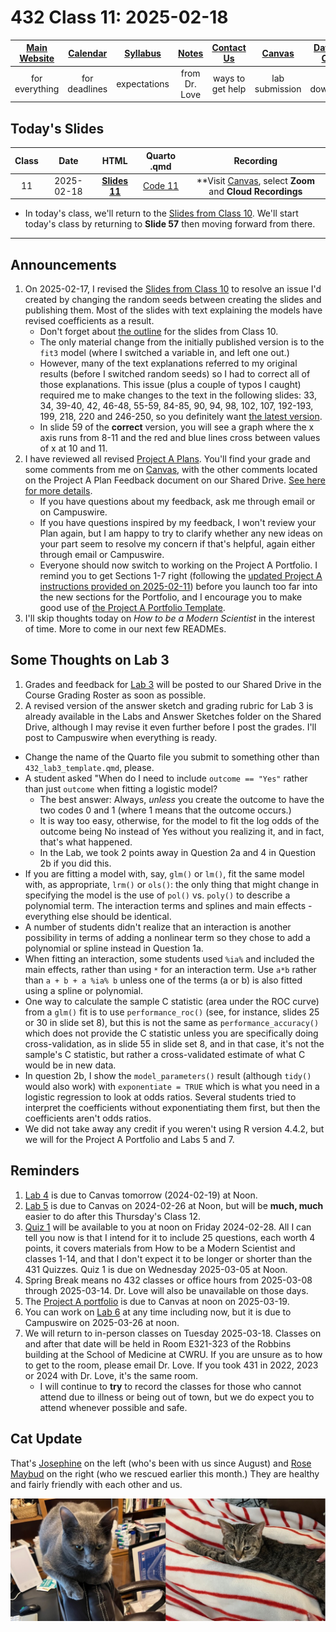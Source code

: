 # 432 Class 11: 2025-02-18

[Main Website](https://thomaselove.github.io/432-2025/) | [Calendar](https://thomaselove.github.io/432-2025/calendar.html) | [Syllabus](https://thomaselove.github.io/432-syllabus-2025/) | [Notes](https://thomaselove.github.io/432-notes/) | [Contact Us](https://thomaselove.github.io/432-2025/contact.html) | [Canvas](https://canvas.case.edu) | [Data and Code](https://github.com/THOMASELOVE/432-data) | [Sources](https://github.com/THOMASELOVE/432-classes-2024/tree/main/sources)
:-----------: | :--------------: | :----------: | :---------: | :-------------: | :-----------: | :------------: |:------:
for everything | for deadlines | expectations | from Dr. Love | ways to get help | lab submission | for downloads | to read

## Today's Slides

Class | Date | HTML | Quarto .qmd | Recording
:---: | :--------: | :------: | :------: | :-------------:
11 | 2025-02-18 | **[Slides 11](https://thomaselove.github.io/432-slides-2025/slides11.html)** | [Code 11](https://github.com/THOMASELOVE/432-slides-2025/blob/main/slides11.qmd) | **Visit [Canvas](https://canvas.case.edu/), select **Zoom** and **Cloud Recordings**

- In today's class, we'll return to the [Slides from Class 10](https://thomaselove.github.io/432-slides-2025/slides10.html). We'll start today's class by returning to **Slide 57** then moving forward from there. 

---

## Announcements

1. On 2025-02-17, I revised the [Slides from Class 10](https://thomaselove.github.io/432-slides-2025/slides10.html) to resolve an issue I'd created by changing the random seeds between creating the slides and publishing them. Most of the slides with text explaining the models have revised coefficients as a result.
    - Don't forget about [the outline](https://github.com/THOMASELOVE/432-classes-2025/blob/main/class10/outline.md) for the slides from Class 10.
    - The only material change from the initially published version is to the `fit3` model (where I switched a variable in, and left one out.)
    - However, many of the text explanations referred to my original results (before I switched random seeds) so I had to correct all of those explanations. This issue (plus a couple of typos I caught) required me to make changes to the text in the following slides: 33, 34, 39-40, 42, 46-48, 55-59, 84-85, 90, 94, 98, 102, 107, 192-193, 199, 218, 220 and 246-250, so you definitely want [the latest version](https://thomaselove.github.io/432-slides-2025/slides10.html).
    - In slide 59 of the **correct** version, you will see a graph where the x axis runs from 8-11 and the red and blue lines cross between values of x at 10 and 11.
2. I have reviewed all revised [Project A Plans](https://thomaselove.github.io/432-2025/projA.html). You'll find your grade and some comments from me on [Canvas](https://canvas.case.edu), with the other comments located on the Project A Plan Feedback document on our Shared Drive. [See here for more details](https://github.com/THOMASELOVE/432-classes-2025/blob/main/projectA/plan_comments.md).
    - If you have questions about my feedback, ask me through email or on Campuswire.
    - If you have questions inspired by my feedback, I won't review your Plan again, but I am happy to try to clarify whether any new ideas on your part seem to resolve my concern if that's helpful, again either through email or Campuswire.
    - Everyone should now switch to working on the Project A Portfolio. I remind you to get Sections 1-7 right (following the [updated Project A instructions provided on 2025-02-11](https://thomaselove.github.io/432-2025/projA.html)) before you launch too far into the new sections for the Portfolio, and I encourage you to make good use of [the Project A Portfolio Template](https://raw.githubusercontent.com/THOMASELOVE/432-data/refs/heads/master/data/432_projectA_portfolio_template.qmd).
3. I'll skip thoughts today on *How to be a Modern Scientist* in the interest of time. More to come in our next few READMEs.

## Some Thoughts on Lab 3

1. Grades and feedback for [Lab 3](https://thomaselove.github.io/432-2025/lab3.html) will be posted to our Shared Drive in the Course Grading Roster as soon as possible.
2. A revised version of the answer sketch and grading rubric for Lab 3 is already available in the Labs and Answer Sketches folder on the Shared Drive, although I may revise it even further before I post the grades. I'll post to Campuswire when everything is ready.

- Change the name of the Quarto file you submit to something other than `432_lab3_template.qmd`, please.
- A student asked "When do I need to include `outcome == "Yes"` rather than just `outcome` when fitting a logistic model?
    - The best answer: Always, *unless* you create the outcome to have the two codes 0 and 1 (where 1 means that the outcome occurs.) 
    - It is way too easy, otherwise, for the model to fit the log odds of the outcome being No instead of Yes without you realizing it, and in fact, that's what happened.
    - In the Lab, we took 2 points away in Question 2a and 4 in Question 2b if you did this.
- If you are fitting a model with, say, `glm()` or `lm()`, fit the same model with, as appropriate, `lrm()` or `ols()`: the only thing that might change in specifying the model is the use of `pol()` vs. `poly()` to describe a polynomial term. The interaction terms and splines and main effects - everything else should be identical.
- A number of students didn't realize that an interaction is another possibility in terms of adding a nonlinear term so they chose to add a polynomial or spline instead in Question 1a.
- When fitting an interaction, some students used `%ia%` and included the main effects, rather than using `*` for an interaction term. Use `a*b` rather than `a + b + a %ia% b` unless one of the terms (a or b) is also fitted using a spline or polynomial.
- One way to calculate the sample C statistic (area under the ROC curve) from a `glm()` fit is to use `performance_roc()` (see, for instance, slides 25 or 30 in slide set 8), but this is not the same as `performance_accuracy()` which does not provide the C statistic unless you are specifically doing cross-validation, as in slide 55 in slide set 8, and in that case, it's not the sample's C statistic, but rather a cross-validated estimate of what C would be in new data.
- In question 2b, I show the `model_parameters()` result (although `tidy()` would also work) with `exponentiate = TRUE` which is what you need in a logistic regression to look at odds ratios. Several students tried to interpret the coefficients without exponentiating them first, but then the coefficients aren't odds ratios.
- We did not take away any credit if you weren't using R version 4.4.2, but we will for the Project A Portfolio and Labs 5 and 7.

## Reminders

1. [Lab 4](https://thomaselove.github.io/432-2025/lab4.html) is due to Canvas tomorrow (2024-02-19) at Noon.
2. [Lab 5](https://thomaselove.github.io/432-2025/lab5.html) is due to Canvas on 2024-02-26 at Noon, but will be **much, much** easier to do after this Thursday's Class 12.
3. [Quiz 1](https://thomaselove.github.io/432-2025/quiz1.html) will be available to you at noon on Friday 2024-02-28. All I can tell you now is that I intend for it to include 25 questions, each worth 4 points, it covers materials from How to be a Modern Scientist and classes 1-14, and that I don't expect it to be longer or shorter than the 431 Quizzes. Quiz 1 is due on Wednesday 2025-03-05 at Noon.
4. Spring Break means no 432 classes or office hours from 2025-03-08 through 2025-03-14. Dr. Love will also be unavailable on those days.
5. The [Project A portfolio](https://thomaselove.github.io/432-2025/projA.html) is due to Canvas at noon on 2025-03-19.
6. You can work on [Lab 6](https://thomaselove.github.io/432-2025/lab6.html) at any time including now, but it is due to Campuswire on 2025-03-26 at noon. 
7. We will return to in-person classes on Tuesday 2025-03-18. Classes on and after that date will be held in Room E321-323 of the Robbins building at the School of Medicine at CWRU. If you are unsure as to how to get to the room, please email Dr. Love. If you took 431 in 2022, 2023 or 2024 with Dr. Love, it's the same room.
    - I will continue to **try** to record the classes for those who cannot attend due to illness or being out of town, but we do expect you to attend whenever possible and safe. 

## Cat Update

That's [Josephine](https://en.wikipedia.org/wiki/H.M.S._Pinafore) on the left (who's been with us since August) and [Rose Maybud](https://en.wikipedia.org/wiki/Ruddigore) on the right (who we rescued earlier this month.) They are healthy and fairly friendly with each other and us.

![Josephine (left) and Rose Maybud (right) 2025-02-17.](https://github.com/THOMASELOVE/432-classes-2025/blob/main/class11/josephine_rose_maybud_2025-02-17.png)
